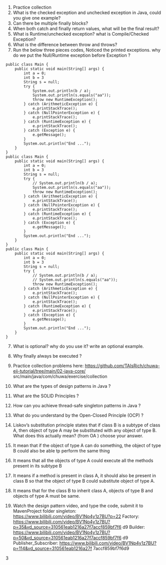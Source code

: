 1.  Practice collection
2.  What is the checked exception and unchecked exception in Java, could you give one example?
3.  Can there be multiple finally blocks?
4.  When both catch and finally return values, what will be the final result?
5.  What is Runtime/unchecked exception? what is Compile/Checked Exception?
6.  What is the difference between throw and throws?
7.  Run the below three pieces codes, Noticed the printed exceptions. why do we put the Null/Runtime
    exception before Exception ?
```
public class Main {
    public static void main(String[] args) {
        int a = 0;
        int b = 3
        String s = null;
        try {
            System.out.println(b / a);
            System.out.println(s.equals("aa"));
            throw new RuntimeException();
        } catch (ArithmeticException e) {
            e.printStackTrace();
        } catch (NullPointerException e) {
            e.printStackTrace();
        } catch (RuntimeException e) {
            e.printStackTrace();
        } catch (Exception e) {
            e.getMessage();
        }
        System.out.println("End ...");
    }
}
public class Main {
    public static void main(String[] args) {
        int a = 0;
        int b = 3
        String s = null;
        try {
            // System.out.println(b / a);
            System.out.println(s.equals("aa"));
            throw new RuntimeException();
        } catch (ArithmeticException e) {
            e.printStackTrace();
        } catch (NullPointerException e) {
            e.printStackTrace();
        } catch (RuntimeException e) {
            e.printStackTrace();
        } catch (Exception e) {
            e.getMessage();
        }
        System.out.println("End ...");
    }
}
public class Main {
    public static void main(String[] args) {
        int a = 0;
        int b = 3
        String s = null;
        try {
            // System.out.println(b / a);
            // System.out.println(s.equals("aa"));
            throw new RuntimeException();
        } catch (ArithmeticException e) {
            e.printStackTrace();
        } catch (NullPointerException e) {
            e.printStackTrace();
        } catch (RuntimeException e) {
            e.printStackTrace();
        } catch (Exception e) {
            e.getMessage();
        }
        System.out.println("End ...");
    }
}
```

7.  What is optional? why do you use it? write an optional example.
8.  Why finally always be executed ?
9.  Practice collection problems here: https://github.com/TAIsRich/chuwa-eij-tutorial/tree/main/02-java-core/
    src/main/java/com/chuwa/exercise/collection
10.  What are the types of design patterns in Java ?
11.  What are the SOLID Principles ?
12.  How can you achieve thread-safe singleton patterns in Java ?
13.  What do you understand by the Open-Closed Principle (OCP) ?

14.  Liskov’s substitution principle states that if class B is a subtype of class A, then object of type A may be
     substituted with any object of type B. What does this actually mean? (from OA ) choose your answer.
1.  It mean that if the object of type A can do something, the object of type B could also be able tp
    perform the same thing
2.  It means that all the objects of type A could execute all the methods present in its subtype B
3.  It means if a method is present in class A, it should also be present in class B so that the object of
    type B could substitute object of type A.
4.  It means that for the class B to inherit class A, objects of type B and objects of type A must be same.
15.  Watch the design pattern video, and type the code, submit it to MavenProject folder
     singleton: https://www.bilibili.com/video/BV1Np4y1z7BU?p=22
     Factory: https://www.bilibili.com/video/BV1Np4y1z7BU?p=35&vd_source=310561eab1216a27f7accf859bf7f6
     d9
     Builder: https://www.bilibili.com/video/BV1Np4y1z7BU?p=50&vd_source=310561eab1216a27f7accf859bf7f6
     d9
     Publisher_Subscriber: https://www.bilibili.com/video/BV1Np4y1z7BU?p=114&vd_source=310561eab1216a27f
     7accf859bf7f6d9

3